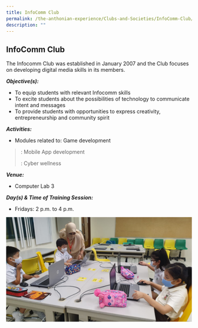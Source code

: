 ```yaml
---
title: InfoComm Club
permalink: /the-anthonian-experience/Clubs-and-Societies/InfoComm-Club/
description: ""
---
```


## InfoComm Club

The Infocomm Club was established in January 2007 and the Club focuses on developing digital media skills in its members.

  

_**Objective(s):**_ 

*   To equip students with relevant Infocomm skills
*   To excite students about the possibilities of technology to communicate intent and messages 
*   To provide students with opportunities to express creativity, entrepreneurship and community spirit

  

_**Activities:**_

*   Modules related to: Game development

> : Mobile App development
> 
> : Cyber wellness

  

_**Venue:**_ 

*   Computer Lab 3

  

_**Day(s) & Time of Training Session:**_

*   Fridays: 2 p.m. to 4 p.m.

![](/images/Infocomm%20Media%202.jpeg)